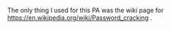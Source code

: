 The only thing I used for this PA was the wiki page for https://en.wikipedia.org/wiki/Password_cracking .

